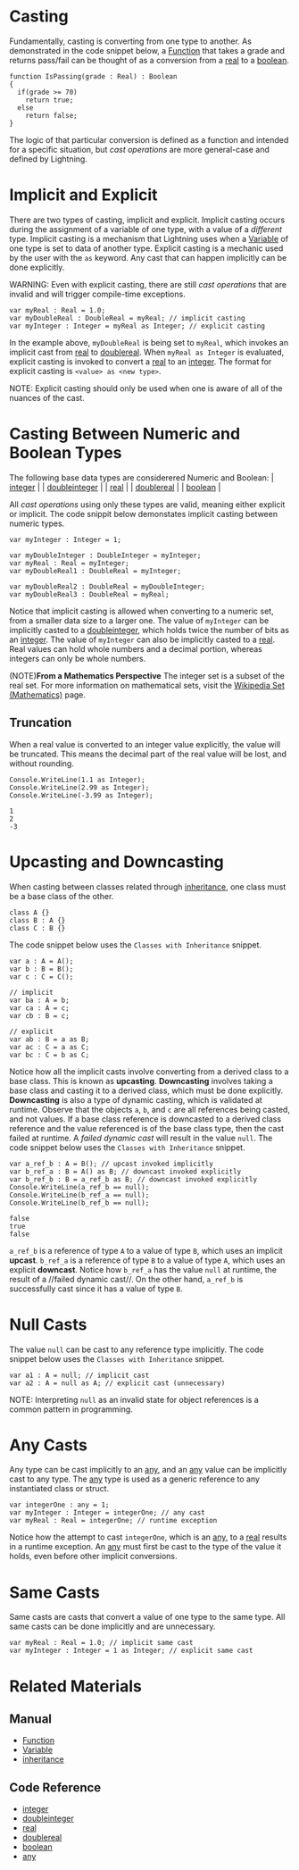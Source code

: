 # Casting
Fundamentally, casting is converting from one type to another.  As demonstrated in the code snippet below, a [Function](https://plasmaengine.github.io/PlasmaDocs/Manual/plasmamanual/Lightning/functions.markdown) that takes a grade and returns pass/fail can be thought of as a conversion from a [real](https://github.com/PlasmaEngine/PlasmaDocs/blob/master/code_reference/lightning_base_types/real.markdown) to a [boolean](https://github.com/PlasmaEngine/PlasmaDocs/blob/master/code_reference/lightning_base_types/boolean.markdown).
```lang=csharp, name=Conversion Function
function IsPassing(grade : Real) : Boolean
{
  if(grade >= 70)
    return true;
  else
    return false;
}
```

The logic of that particular conversion is defined as a function and intended for a specific situation, but *cast operations* are more general-case and defined by Lightning.

 # Implicit and Explicit
There are two types of casting, implicit and explicit.  Implicit casting occurs during the assignment of a variable of one type, with a value of a *different* type.  Implicit casting is a mechanism that Lightning uses when a [Variable](https://plasmaengine.github.io/PlasmaDocs/Manual/plasmamanual/Lightning/variables_and_data_types.markdown) of one type is set to data of another type.  Explicit casting is a mechanic used by the user with the `as` keyword.  Any cast that can happen implicitly can be done explicitly.

WARNING: Even with explicit casting, there are still *cast operations* that are invalid and will trigger compile-time exceptions.

```lang=csharp, name=Casting Implicitly and Explicitly
var myReal : Real = 1.0;
var myDoubleReal : DoubleReal = myReal; // implicit casting
var myInteger : Integer = myReal as Integer; // explicit casting
```
In the example above, `myDoubleReal` is being set to `myReal`, which invokes an implicit cast from [real](https://github.com/PlasmaEngine/PlasmaDocs/blob/master/code_reference/lightning_base_types/real.markdown) to [doublereal](https://github.com/PlasmaEngine/PlasmaDocs/blob/master/code_reference/lightning_base_types/doublereal.markdown).  When `myReal as Integer` is evaluated, explicit casting is invoked to convert a [real](https://github.com/PlasmaEngine/PlasmaDocs/blob/master/code_reference/lightning_base_types/real.markdown) to an [integer](https://github.com/PlasmaEngine/PlasmaDocs/blob/master/code_reference/lightning_base_types/integer.markdown).  The format for explicit casting is `<value> as <new type>`.

NOTE: Explicit casting should only be used when one is aware of all of the nuances of the cast.

 # Casting Between Numeric and Boolean Types
The following base data types are considerered Numeric and Boolean:
| [integer](https://github.com/PlasmaEngine/PlasmaDocs/blob/master/code_reference/lightning_base_types/integer.markdown) |
| [doubleinteger](https://github.com/PlasmaEngine/PlasmaDocs/blob/master/code_reference/lightning_base_types/doubleinteger.markdown) |
| [real](https://github.com/PlasmaEngine/PlasmaDocs/blob/master/code_reference/lightning_base_types/real.markdown) |
| [doublereal](https://github.com/PlasmaEngine/PlasmaDocs/blob/master/code_reference/lightning_base_types/doublereal.markdown) |
| [boolean](https://github.com/PlasmaEngine/PlasmaDocs/blob/master/code_reference/lightning_base_types/boolean.markdown) |

All *cast operations* using only these types are valid, meaning either explicit or implicit.  The code snippit below demonstates implicit casting between numeric types.

```lang=csharp, name=Implicit Numeric Casts
var myInteger : Integer = 1;

var myDoubleInteger : DoubleInteger = myInteger;
var myReal : Real = myInteger;
var myDoubleReal1 : DoubleReal = myInteger;

var myDoubleReal2 : DoubleReal = myDoubleInteger;
var myDoubleReal3 : DoubleReal = myReal;
```
Notice that implicit casting is allowed when converting to a numeric set, from a smaller data size to a larger one.  The value of `myInteger` can be implicitly casted to a [doubleinteger](https://github.com/PlasmaEngine/PlasmaDocs/blob/master/code_reference/lightning_base_types/doubleinteger.markdown), which holds twice the number of bits as an [integer](https://github.com/PlasmaEngine/PlasmaDocs/blob/master/code_reference/lightning_base_types/integer.markdown).  The value of `myInteger` can also be implicitly casted to a [real](https://github.com/PlasmaEngine/PlasmaDocs/blob/master/code_reference/lightning_base_types/real.markdown).  Real values can hold whole numbers and a decimal portion, whereas integers can only be whole numbers.

(NOTE)**From a Mathematics Perspective** The integer set is a subset of the real set.  For more information on mathematical sets, visit the [Wikipedia Set (Mathematics)](https://en.wikipedia.org/wiki/Set_(mathematics)) page.

 ## Truncation
When a real value is converted to an integer value explicitly, the value will be truncated.  This means the decimal part of the real value will be lost, and without rounding.

```lang=csharp, name=Implicit Numeric Casts
Console.WriteLine(1.1 as Integer);
Console.WriteLine(2.99 as Integer);
Console.WriteLine(-3.99 as Integer);
```
```name=Console Window
1
2
-3
```

 # Upcasting and Downcasting
When casting between classes related through [inheritance](https://plasmaengine.github.io/PlasmaDocs/Manual/plasmamanual/Lightning/inheritance.markdown), one class must be a base class of the other.

```lang=csharp, name=Classes with Inheritance
class A {}
class B : A {}
class C : B {}
```

The code snippet below uses the `Classes with Inheritance` snippet.
```lang=csharp, name=Upcasting and Downcasting
var a : A = A();
var b : B = B();
var c : C = C();

// implicit
var ba : A = b;
var ca : A = c;
var cb : B = c;

// explicit
var ab : B = a as B;
var ac : C = a as C;
var bc : C = b as C;
```
Notice how all the implicit casts involve converting from a derived class to a base class.  This is known as **upcasting**.  **Downcasting** involves taking a base class and casting it to a derived class, which must be done explicitly.  **Downcasting** is also a type of dynamic casting, which is validated at runtime.  Observe that the objects `a`, `b`, and `c` are all references being casted, and not values.  If a base class reference is downcasted to a derived class reference and the value referenced is of the base class type, then the cast failed at runtime.  A *failed dynamic cast* will result in the value `null`.  The code snippet below uses the `Classes with Inheritance` snippet.

```lang=csharp, name=Dynamic Casting
var a_ref_b : A = B(); // upcast invoked implicitly
var b_ref_a : B = A() as B; // downcast invoked explicitly
var b_ref_b : B = a_ref_b as B; // downcast invoked explicitly
Console.WriteLine(a_ref_b == null);
Console.WriteLine(b_ref_a == null);
Console.WriteLine(b_ref_b == null);
```
```name=Console Window
false
true
false
```
`a_ref_b` is a reference of type `A` to a value of type `B`, which uses an implicit **upcast**.  `b_ref_a` is a reference of type `B` to a value of type `A`, which uses an explicit **downcast**.  Notice how `b_ref_a` has the value `null` at runtime, the result of a //failed dynamic cast//.  On the other hand, `a_ref_b` is successfully cast since it has a value of type `B`.

 # Null Casts
The value `null` can be cast to any reference type implicitly.  The code snippet below uses the `Classes with Inheritance` snippet.

```lang=csharp, name=Null Casting
var a1 : A = null; // implicit cast
var a2 : A = null as A; // explicit cast (unnecessary)
```

NOTE: Interpreting `null` as an invalid state for object references is a common pattern in programming.

 # Any Casts
Any type can be cast implicitly to an [any](https://github.com/PlasmaEngine/PlasmaDocs/blob/master/code_reference/lightning_base_types/any.markdown), and an [any](https://github.com/PlasmaEngine/PlasmaDocs/blob/master/code_reference/lightning_base_types/any.markdown) value can be implicitly cast to any type.  The [any](https://github.com/PlasmaEngine/PlasmaDocs/blob/master/code_reference/lightning_base_types/any.markdown) type is used as a generic reference to any instantiated class or struct.
```lang=csharp, name=Any Casting
var integerOne : any = 1;
var myInteger : Integer = integerOne; // any cast
var myReal : Real = integerOne; // runtime exception
```
Notice how the attempt to cast `integerOne`, which is an [any](https://github.com/PlasmaEngine/PlasmaDocs/blob/master/code_reference/lightning_base_types/any.markdown), to a [real](https://github.com/PlasmaEngine/PlasmaDocs/blob/master/code_reference/lightning_base_types/real.markdown) results in a runtime exception.  An [any](https://github.com/PlasmaEngine/PlasmaDocs/blob/master/code_reference/lightning_base_types/any.markdown) must first be cast to the type of the value it holds, even before other implicit conversions.

 # Same Casts
Same casts are casts that convert a value of one type to the same type.  All same casts can be done implicitly and are unnecessary.
```lang=csharp, name=Same Casting
var myReal : Real = 1.0; // implicit same cast
var myInteger : Integer = 1 as Integer; // explicit same cast
```

 # Related Materials
 ## Manual
- [Function](https://plasmaengine.github.io/PlasmaDocs/Manual/plasmamanual/Lightning/functions.markdown)
- [Variable](https://plasmaengine.github.io/PlasmaDocs/Manual/plasmamanual/Lightning/variables_and_data_types.markdown)
- [inheritance](https://plasmaengine.github.io/PlasmaDocs/Manual/plasmamanual/Lightning/inheritance.markdown)

 ## Code Reference
- [integer](https://github.com/PlasmaEngine/PlasmaDocs/blob/master/code_reference/lightning_base_types/integer.markdown)
- [doubleinteger](https://github.com/PlasmaEngine/PlasmaDocs/blob/master/code_reference/lightning_base_types/doubleinteger.markdown)
- [real](https://github.com/PlasmaEngine/PlasmaDocs/blob/master/code_reference/lightning_base_types/real.markdown)
- [doublereal](https://github.com/PlasmaEngine/PlasmaDocs/blob/master/code_reference/lightning_base_types/doublereal.markdown)
- [boolean](https://github.com/PlasmaEngine/PlasmaDocs/blob/master/code_reference/lightning_base_types/boolean.markdown)
- [any](https://github.com/PlasmaEngine/PlasmaDocs/blob/master/code_reference/lightning_base_types/any.markdown) 

 